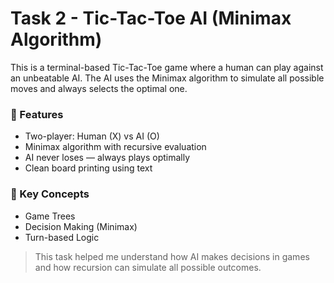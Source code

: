 # Task 2 - Tic-Tac-Toe AI (Minimax Algorithm)

This is a terminal-based Tic-Tac-Toe game where a human can play against an unbeatable AI. The AI uses the Minimax algorithm to simulate all possible moves and always selects the optimal one.

### 🔧 Features
- Two-player: Human (X) vs AI (O)
- Minimax algorithm with recursive evaluation
- AI never loses — always plays optimally
- Clean board printing using text

### 🧠 Key Concepts
- Game Trees
- Decision Making (Minimax)
- Turn-based Logic

> This task helped me understand how AI makes decisions in games and how recursion can simulate all possible outcomes.
